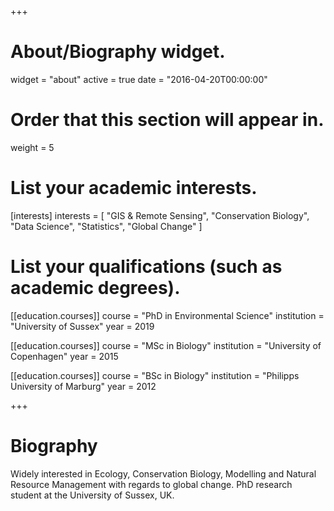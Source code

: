 +++
# About/Biography widget.
widget = "about"
active = true
date = "2016-04-20T00:00:00"

# Order that this section will appear in.
weight = 5

# List your academic interests.
[interests]
  interests = [
    "GIS & Remote Sensing",
    "Conservation Biology",
    "Data Science",
    "Statistics",
    "Global Change"
  ]

# List your qualifications (such as academic degrees).
[[education.courses]]
  course = "PhD in Environmental Science"
  institution = "University of Sussex"
  year = 2019

[[education.courses]]
  course = "MSc in Biology"
  institution = "University of Copenhagen"
  year = 2015

[[education.courses]]
  course = "BSc in Biology"
  institution = "Philipps University of Marburg"
  year = 2012

+++

# Biography

Widely interested in Ecology, Conservation Biology, Modelling and Natural Resource Management with regards to global change. PhD research student at the University of Sussex, UK.
